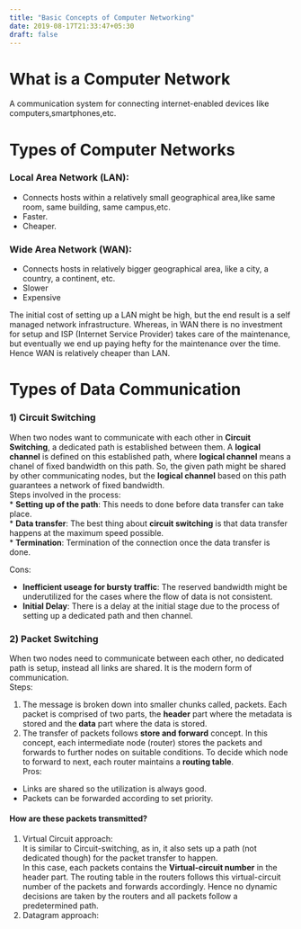 ```yaml
---
title: "Basic Concepts of Computer Networking"
date: 2019-08-17T21:33:47+05:30
draft: false
---
```


# What is a Computer Network
A communication system for connecting internet-enabled devices like computers,smartphones,etc.  

# Types of Computer Networks 

### Local Area Network (LAN):  
*  Connects hosts within a relatively small geographical area,like same room, same building, same campus,etc.  
*  Faster.  
*  Cheaper.  

### Wide Area Network (WAN):  
*  Connects hosts in relatively bigger geographical area, like a city, a country, a continent, etc.  
*  Slower  
*  Expensive  

The initial cost of setting up a LAN might be high, but the end result is a self managed network infrastructure. Whereas, in WAN there is no investment for setup and ISP (Internet Service Provider) takes care of the maintenance, but eventually we end up paying hefty for the maintenance over the time. Hence WAN is relatively cheaper than LAN.  

# Types of Data Communication  

### 1) Circuit Switching  
When two nodes want to communicate with each other in **Circuit Switching**, a dedicated path is established between them. A **logical channel** is defined on this established path, where **logical channel** means a chanel of fixed bandwidth on this path. So, the given path might be shared by other communicating nodes, but the **logical channel** based on this path guarantees a network of fixed bandwidth.  
Steps involved in the process:  
    *  **Setting up of the path**: This needs to done before data transfer can take   place.  
    *  **Data transfer**: The best thing about **circuit switching** is that data transfer happens at the maximum speed possible.  
    *  **Termination**: Termination of the connection once the data transfer is done.  

Cons:  
*  **Inefficient useage for bursty traffic**: The reserved bandwidth might be underutilized for the cases where the flow of data is not consistent.  
*  **Initial Delay**: There is a delay at the initial stage due to the process of setting up a dedicated path and then channel.  

### 2) Packet Switching  
When two nodes need to communicate between each other, no dedicated path is setup, instead all links are shared. It is the modern form of communication.     
Steps:  
1) The message is broken down into smaller chunks called, packets. Each packet is comprised of two parts, the **header** part where the metadata is stored and the **data** part where the data is stored.  
2) The transfer of packets follows **store and forward** concept. In this concept, each intermediate node (router) stores the packets and forwards to further nodes on suitable conditions. To decide which node to forward to next, each router maintains a **routing table**.  
Pros:  
*  Links are shared so the utilization is always good.  
*  Packets can be forwarded according to set priority.   

#### How are these packets transmitted?  
1) Virtual Circuit approach:  
It is similar to Circuit-switching, as in, it also sets up a path (not dedicated though) for the packet transfer to happen.  
In this case, each packets contains the **Virtual-circuit number** in the header part. The routing table in the routers follows this virtual-circuit number of the packets and forwards accordingly. Hence no dynamic decisions are taken by the routers and all packets follow a predetermined path.  
2) Datagram approach:  



